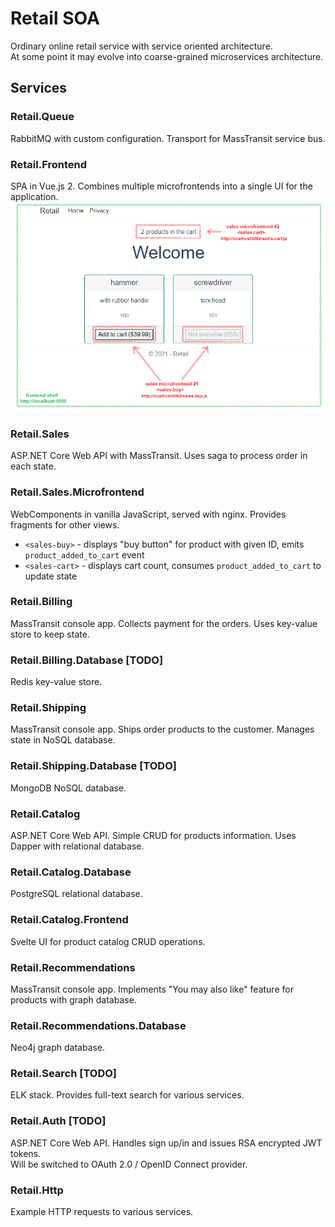# Retail SOA
Ordinary online retail service with service oriented architecture.  
At some point it may evolve into coarse-grained microservices architecture.
## Services
### Retail.Queue
RabbitMQ with custom configuration. Transport for MassTransit service bus.
### Retail.Frontend
SPA in Vue.js 2. Combines multiple microfrontends into a single UI for the application.
![Microfrontends](01_microfrontends.png) 
### Retail.Sales
ASP.NET Core Web API with MassTransit. Uses saga to process order in each state.
### Retail.Sales.Microfrontend
WebComponents in vanilla JavaScript, served with nginx. Provides fragments for other views.  
- `<sales-buy>` - displays "buy button" for product with given ID, emits `product_added_to_cart` event
- `<sales-cart>` - displays cart count, consumes `product_added_to_cart` to update state
### Retail.Billing
MassTransit console app. Collects payment for the orders. Uses key-value store to keep state.
### Retail.Billing.Database [TODO]
Redis key-value store.
### Retail.Shipping
MassTransit console app. Ships order products to the customer. Manages state in NoSQL database.
### Retail.Shipping.Database [TODO]
MongoDB NoSQL database.
### Retail.Catalog
ASP.NET Core Web API. Simple CRUD for products information. Uses Dapper with relational database.
### Retail.Catalog.Database
PostgreSQL relational database.
### Retail.Catalog.Frontend
Svelte UI for product catalog CRUD operations.
### Retail.Recommendations
MassTransit console app. Implements "You may also like" feature for products with graph database.
### Retail.Recommendations.Database
Neo4j graph database.
### Retail.Search [TODO]
ELK stack. Provides full-text search for various services.
### Retail.Auth [TODO]
ASP.NET Core Web API. Handles sign up/in and issues RSA encrypted JWT tokens.  
Will be switched to OAuth 2.0 / OpenID Connect provider.
### Retail.Http
Example HTTP requests to various services.
